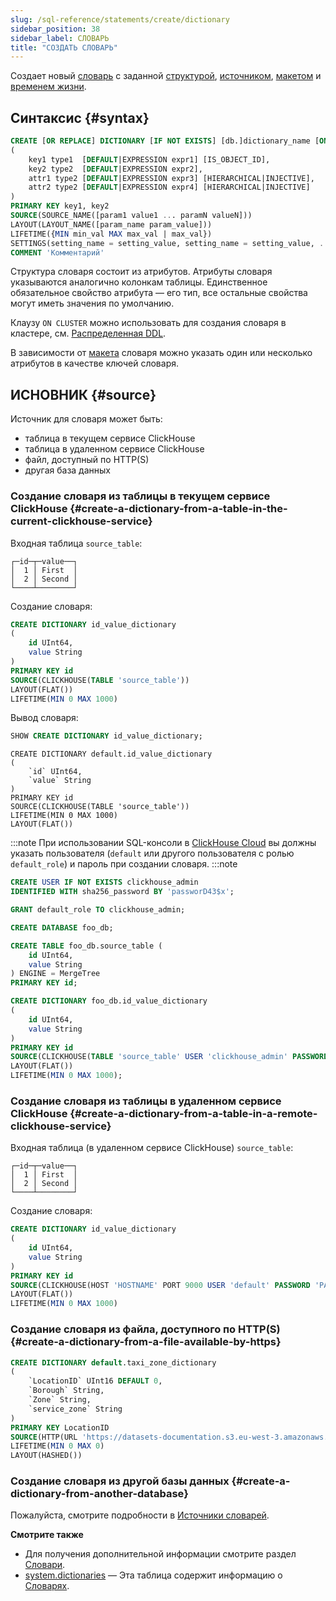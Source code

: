 ```yaml
---
slug: /sql-reference/statements/create/dictionary
sidebar_position: 38
sidebar_label: СЛОВАРЬ
title: "СОЗДАТЬ СЛОВАРЬ"
---
```


Создает новый [словарь](../../../sql-reference/dictionaries/index.md) с заданной [структурой](../../../sql-reference/dictionaries/index.md#dictionary-key-and-fields), [источником](../../../sql-reference/dictionaries/index.md#dictionary-sources), [макетом](/sql-reference/dictionaries#storing-dictionaries-in-memory) и [временем жизни](/sql-reference/dictionaries#refreshing-dictionary-data-using-lifetime).

## Синтаксис {#syntax}

``` sql
CREATE [OR REPLACE] DICTIONARY [IF NOT EXISTS] [db.]dictionary_name [ON CLUSTER cluster]
(
    key1 type1  [DEFAULT|EXPRESSION expr1] [IS_OBJECT_ID],
    key2 type2  [DEFAULT|EXPRESSION expr2],
    attr1 type2 [DEFAULT|EXPRESSION expr3] [HIERARCHICAL|INJECTIVE],
    attr2 type2 [DEFAULT|EXPRESSION expr4] [HIERARCHICAL|INJECTIVE]
)
PRIMARY KEY key1, key2
SOURCE(SOURCE_NAME([param1 value1 ... paramN valueN]))
LAYOUT(LAYOUT_NAME([param_name param_value]))
LIFETIME({MIN min_val MAX max_val | max_val})
SETTINGS(setting_name = setting_value, setting_name = setting_value, ...)
COMMENT 'Комментарий'
```

Структура словаря состоит из атрибутов. Атрибуты словаря указываются аналогично колонкам таблицы. Единственное обязательное свойство атрибута — его тип, все остальные свойства могут иметь значения по умолчанию.

Клаузу `ON CLUSTER` можно использовать для создания словаря в кластере, см. [Распределенная DDL](../../../sql-reference/distributed-ddl.md).

В зависимости от [макета](/sql-reference/dictionaries#storing-dictionaries-in-memory) словаря можно указать один или несколько атрибутов в качестве ключей словаря.

## ИСНОВНИК {#source}

Источник для словаря может быть:
- таблица в текущем сервисе ClickHouse
- таблица в удаленном сервисе ClickHouse
- файл, доступный по HTTP(S)
- другая база данных

### Создание словаря из таблицы в текущем сервисе ClickHouse {#create-a-dictionary-from-a-table-in-the-current-clickhouse-service}

Входная таблица `source_table`:

``` text
┌─id─┬─value──┐
│  1 │ First  │
│  2 │ Second │
└────┴────────┘
```

Создание словаря:

``` sql
CREATE DICTIONARY id_value_dictionary
(
    id UInt64,
    value String
)
PRIMARY KEY id
SOURCE(CLICKHOUSE(TABLE 'source_table'))
LAYOUT(FLAT())
LIFETIME(MIN 0 MAX 1000)
```

Вывод словаря:

``` sql
SHOW CREATE DICTIONARY id_value_dictionary;
```

```response
CREATE DICTIONARY default.id_value_dictionary
(
    `id` UInt64,
    `value` String
)
PRIMARY KEY id
SOURCE(CLICKHOUSE(TABLE 'source_table'))
LIFETIME(MIN 0 MAX 1000)
LAYOUT(FLAT())
```

:::note
При использовании SQL-консоли в [ClickHouse Cloud](https://clickhouse.com) вы должны указать пользователя (`default` или другого пользователя с ролью `default_role`) и пароль при создании словаря.
:::note

```sql
CREATE USER IF NOT EXISTS clickhouse_admin
IDENTIFIED WITH sha256_password BY 'passworD43$x';

GRANT default_role TO clickhouse_admin;

CREATE DATABASE foo_db;

CREATE TABLE foo_db.source_table (
    id UInt64,
    value String
) ENGINE = MergeTree
PRIMARY KEY id;

CREATE DICTIONARY foo_db.id_value_dictionary
(
    id UInt64,
    value String
)
PRIMARY KEY id
SOURCE(CLICKHOUSE(TABLE 'source_table' USER 'clickhouse_admin' PASSWORD 'passworD43$x' DB 'foo_db' ))
LAYOUT(FLAT())
LIFETIME(MIN 0 MAX 1000);
```

### Создание словаря из таблицы в удаленном сервисе ClickHouse {#create-a-dictionary-from-a-table-in-a-remote-clickhouse-service}

Входная таблица (в удаленном сервисе ClickHouse) `source_table`:

``` text
┌─id─┬─value──┐
│  1 │ First  │
│  2 │ Second │
└────┴────────┘
```

Создание словаря:

``` sql
CREATE DICTIONARY id_value_dictionary
(
    id UInt64,
    value String
)
PRIMARY KEY id
SOURCE(CLICKHOUSE(HOST 'HOSTNAME' PORT 9000 USER 'default' PASSWORD 'PASSWORD' TABLE 'source_table' DB 'default'))
LAYOUT(FLAT())
LIFETIME(MIN 0 MAX 1000)
```

### Создание словаря из файла, доступного по HTTP(S) {#create-a-dictionary-from-a-file-available-by-https}

```sql
CREATE DICTIONARY default.taxi_zone_dictionary
(
    `LocationID` UInt16 DEFAULT 0,
    `Borough` String,
    `Zone` String,
    `service_zone` String
)
PRIMARY KEY LocationID
SOURCE(HTTP(URL 'https://datasets-documentation.s3.eu-west-3.amazonaws.com/nyc-taxi/taxi_zone_lookup.csv' FORMAT 'CSVWithNames'))
LIFETIME(MIN 0 MAX 0)
LAYOUT(HASHED())
```

### Создание словаря из другой базы данных {#create-a-dictionary-from-another-database}

Пожалуйста, смотрите подробности в [Источники словарей](/sql-reference/dictionaries#dbms).

**Смотрите также**

- Для получения дополнительной информации смотрите раздел [Словари](../../../sql-reference/dictionaries/index.md).
- [system.dictionaries](../../../operations/system-tables/dictionaries.md) — Эта таблица содержит информацию о [Словарях](../../../sql-reference/dictionaries/index.md).
